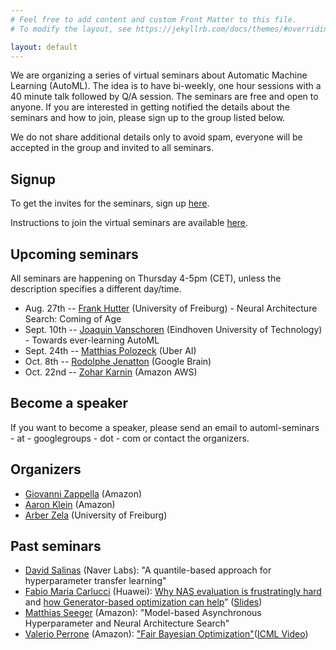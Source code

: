 ```yaml
---
# Feel free to add content and custom Front Matter to this file.
# To modify the layout, see https://jekyllrb.com/docs/themes/#overriding-theme-defaults

layout: default
---
```


We are organizing a series of virtual seminars about Automatic Machine Learning (AutoML). The idea is to have bi-weekly, one hour sessions with a 40 minute talk followed by Q/A session.
The seminars are free and open to anyone. If you are interested in getting notified the details about the seminars and how to join, please sign up to the group listed below.

We do not share additional details only to avoid spam, everyone will be accepted in the group and invited to all seminars.

## Signup

To get the invites for the seminars, sign up [here](https://groups.google.com/d/forum/automl-seminars).

Instructions to join the virtual seminars are available [here](https://automl-seminars.github.io/about/).


## Upcoming seminars

All seminars are happening on Thursday 4-5pm (CET), unless the description specifies a different day/time.

* Aug. 27th -- [Frank Hutter](http://aad.informatik.uni-freiburg.de/people/hutter/) (University of Freiburg) - Neural Architecture Search: Coming of Age
* Sept. 10th -- [Joaquin Vanschoren](https://joaquinvanschoren.github.io/home/) (Eindhoven University of Technology) - Towards ever-learning AutoML
* Sept. 24th -- [Matthias Polozeck](https://scholar.google.com/citations?user=g5BRMkoAAAAJ&hl=en) (Uber AI)
* Oct. 8th -- [Rodolphe Jenatton](http://rodolphejenatton.com/) (Google Brain)
* Oct. 22nd -- [Zohar Karnin](https://scholar.google.com/citations?user=aUsrzjgAAAAJ&hl=en) (Amazon AWS)


## Become a speaker

If you want to become a speaker, please send an email to automl-seminars - at - googlegroups - dot - com or contact the organizers.

## Organizers

* [Giovanni Zappella](https://giovannizappella.github.io/) (Amazon)
* [Aaron Klein](https://aaronkl.github.io/) (Amazon)
* [Arber Zela](https://ml.informatik.uni-freiburg.de/people/zela/index.html) (University of Freiburg)

## Past seminars
* [David Salinas](https://geoalgo.github.io/) (Naver Labs): "A quantile-based approach for hyperparameter transfer learning"
* [Fabio Maria Carlucci](https://fmcarlucci.github.io/) (Huawei): [Why NAS evaluation is frustratingly hard](https://openreview.net/forum?id=HygrdpVKvr) and [how Generator-based optimization can help](https://arxiv.org/abs/2004.01395)”  ([Slides](https://docs.google.com/presentation/d/1j9U8Tl1faTkXLN_dc5mf9ack1YVBq3N3FH86wbAyDwg/edit?usp=sharing))
* [Matthias Seeger](https://mseeger.github.io/) (Amazon): "Model-based Asynchronous Hyperparameter and Neural Architecture Search"
* [Valerio Perrone](https://sites.google.com/view/valerioperrone/) (Amazon): ["Fair Bayesian Optimization"](https://arxiv.org/abs/2006.05109)([ICML Video](https://slideslive.com/38930648/fair-bayesian-optimization))

